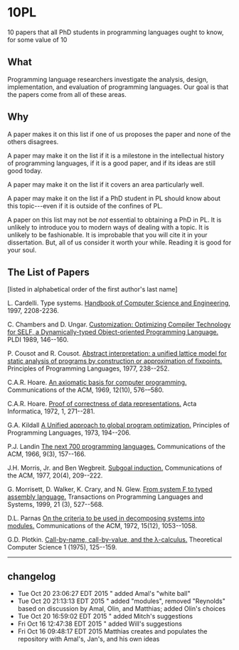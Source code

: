 # 10PL
10 papers that all PhD students in programming languages ought to know, for some value of 10

What
----

Programming language researchers investigate the analysis, design,
implementation, and evaluation of programming languages. Our goal
is that the papers come from all of these areas.

Why
---

A paper makes it on this list if one of us proposes the paper and none of
the others disagrees.

A paper may make it on the list if it is a milestone in the intellectual
history of programming languages, if it is a good paper, and if its ideas
are still good today.

A paper may make it on the list if it covers an area particularly well.

A paper may make it on the list if a PhD student in PL should know about
this topic---even if it is outside of the confines of PL.

A paper on this list may not be *not* essential to obtaining a PhD in
PL. It is unlikely to introduce you to modern ways of dealing with a
topic. It is unlikely to be fashionable. It is improbable that you will
cite it in your dissertation. But, all of us consider it worth your
while. Reading it is good for your soul.

The List of Papers
------------------

[listed in alphabetical order of the first author's last name]

L. Cardelli.
Type systems.
[Handbook of Computer Science and Engineering](http://lucacardelli.name/papers/typesystems.pdf), 1997, 2208-2236.

C. Chambers and D. Ungar.
[Customization: Optimizing Compiler Technology for SELF,
a Dynamically-typed Object-oriented Programming Language.](http://dl.acm.org/citation.cfm?id=74831)
PLDI 1989, 146--160.

P. Cousot and R. Cousot.
[Abstract interpretation: a unified lattice model for static analysis of
programs by construction or approximation of fixpoints.](http://dl.acm.org/citation.cfm?id=512973)
Principles of Programming Languages, 1977, 238--252.

C.A.R. Hoare.
[An axiomatic basis for computer programming.](http://dl.acm.org/citation.cfm?id=363259)
Communications of the ACM, 1969, 12(10), 576-–580.

C.A.R. Hoare.
[Proof of correctness of data representations.](http://link.springer.com/article/10.1007%2FBF00289507#page-1)
Acta Informatica, 1972, 1, 271--281.

G.A. Kildall
[A Unified approach to global program optimization.](http://dl.acm.org/citation.cfm?id=512945)
Principles of Programming Languages, 1973, 194--206.

P.J. Landin
[The next 700 programming languages.](http://dl.acm.org/citation.cfm?id=365257)
Communications of the ACM, 1966, 9(3), 157--166.

J.H. Morris, Jr. and Ben Wegbreit.
[Subgoal induction.](http://dl.acm.org/citation.cfm?id=359466)
Communications of the ACM, 1977, 20(4), 209--222.

G. Morrisett, D. Walker, K. Crary, and N. Glew.
[From system F to typed assembly language.](http://dl.acm.org/citation.cfm?id=319345)
Transactions on Programming Languages and Systems, 1999, 21 (3), 527--568.

D.L. Parnas
[On the criteria to be used in decomposing systems into modules.](http://dl.acm.org/citation.cfm?id=361623)
Communications of the ACM, 1972, 15(12), 1053--1058.

G.D. Plotkin.
[Call-by-name, call-by-value, and the λ-calculus.](http://homepages.inf.ed.ac.uk/gdp/publications/cbn_cbv_lambda.pdf)
Theoretical Computer Science 1 (1975), 125--159.

----
## changelog
* Tue Oct 20 23:06:27 EDT 2015 " added Amal's "white ball"
* Tue Oct 20 21:13:13 EDT 2015 " added "modules", removed "Reynolds" based
on discussion by Amal, Olin, and Matthias; added Olin's choices
* Tue Oct 20 16:59:02 EDT 2015  " added Mitch's suggestions
* Fri Oct 16 12:47:38 EDT 2015  " added Will's suggestions
* Fri Oct 16 09:48:17 EDT 2015 Matthias creates and populates the
repository with Amal's, Jan's, and his own ideas
